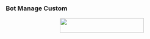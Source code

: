### Bot Manage Custom

<p align="center"><a href="https://heroku.com/deploy?template=https://github.com/CilikProject/ClayRobot"> <img src="https://img.shields.io/badge/Deploy%20To%20Heroku-blue?style=for-the-badge&logo=heroku" width="220" height="38.45"/></a></p>

